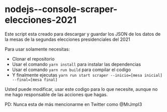 # nodejs--console-scraper-elecciones-2021

Este script esta creado para descargar y guardar los JSON de los datos de la mesas de la segundas elecciones presidenciales del 2021

Para usar solamente necesitas:

- Clonar el repositorio
- Usar el comando `yarn install` para instalar las dependencias
- Usar el comando `yarn run build` para compilar el codigo
- Y finalmente ejecutas `yarn run start scraper --inicio=[mesa inicial] --final=[mesa final]` 

Usted puede modificar, usar este codigo para lo que necesite, aunque no me hago responsable de las acciones que hagas.

PD: Nunca esta de más mencionarme en Twitter como @MrJmpl3
